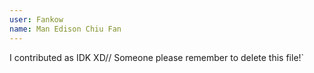 ```yaml
---
user: Fankow
name: Man Edison Chiu Fan
---
```

I contributed as IDK XD// Someone please remember to delete this file!`

<!-- 
Note: Please put down your own information, and register your real contribution
-->
